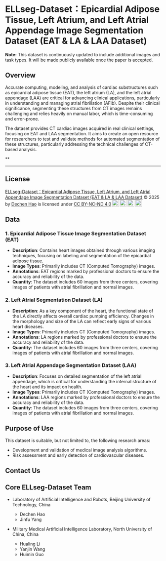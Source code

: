 # ELLseg-Dataset：Epicardial Adipose Tissue, Left Atrium, and Left Atrial Appendage Image Segmentation Dataset (EAT & LA & LAA Dataset)


**Note:**
This dataset is continuously updated to include additional images and task types. It will be made publicly available once the paper is accepted.


## Overview
Accurate computing, modeling, and analysis of cardiac substructures such as epicardial adipose tissue (EAT), the left atrium (LA), and the left atrial appendage (LAA) are critical for advancing clinical applications, particularly in understanding and managing atrial fibrillation (AFib). Despite their clinical significance, segmenting these structures from CT images remains challenging and relies heavily on manual labor, which is time-consuming and error-prone.


The dataset provides CT cardiac images acquired in real clinical settings, focusing on EAT and LAA segmentation. It aims to create an open resource for researchers to test and validate methods for automated segmentation of these structures, particularly addressing the technical challenges of CT-based analysis. 



**
* * *


## License

<a href="https://github.com/HAOoO-DC/ELLseg-Dataset">ELLseg-Dataset：Epicardial Adipose Tissue, Left Atrium, and Left Atrial Appendage Image Segmentation Dataset (EAT &amp; LA &amp; LAA Dataset)</a> © 2025 by <a href="https://orcid.org/0000-0002-4686-423X">Dechen Hao</a> is licensed under <a href="https://creativecommons.org/licenses/by-nc-nd/4.0/">CC BY-NC-ND 4.0</a><a href="https://creativecommons.org/licenses/by-nc-nd/4.0/?ref=chooser-v1" target="_blank" rel="license noopener noreferrer" style="display:inline-block;"><img style="height:22px!important;margin-left:3px;vertical-align:text-bottom;" src="https://mirrors.creativecommons.org/presskit/icons/cc.svg?ref=chooser-v1" alt=""><img style="height:22px!important;margin-left:3px;vertical-align:text-bottom;" src="https://mirrors.creativecommons.org/presskit/icons/by.svg?ref=chooser-v1" alt=""><img style="height:22px!important;margin-left:3px;vertical-align:text-bottom;" src="https://mirrors.creativecommons.org/presskit/icons/nc.svg?ref=chooser-v1" alt=""><img style="height:22px!important;margin-left:3px;vertical-align:text-bottom;" src="https://mirrors.creativecommons.org/presskit/icons/nd.svg?ref=chooser-v1" alt=""></a>

## Data

### 1. Epicardial Adipose Tissue Image Segmentation Dataset (EAT)
- **Description**: Contains heart images obtained through various imaging techniques, focusing on labeling and segmentation of the epicardial adipose tissue.
- **Image Types**: Primarily includes CT (Computed Tomography) images.
- **Annotations**: EAT regions marked by professional doctors to ensure the accuracy and reliability of the data.
- **Quantity**: The dataset includes 60 images from three centers, covering images of patients with atrial fibrillation and normal images.


### 2. Left Atrial Segmentation Dataset (LA)
- **Description**: As a key component of the heart, the functional state of the LA directly affects overall cardiac pumping efficiency. Changes in the morphology and size of the LA can reflect early signs of various heart diseases.
- **Image Types**: Primarily includes CT (Computed Tomography) images.
- **Annotations**: LA regions marked by professional doctors to ensure the accuracy and reliability of the data.
- **Quantity**: The dataset includes 60 images from three centers, covering images of patients with atrial fibrillation and normal images.


### 3. Left Atrial Appendage Segmentation Dataset (LAA)
- **Description**: Focuses on detailed segmentation of the left atrial appendage, which is critical for understanding the internal structure of the heart and its impact on health.
- **Image Types**: Primarily includes CT (Computed Tomography) images.
- **Annotations**: LAA regions marked by professional doctors to ensure the accuracy and reliability of the data.
- **Quantity**: The dataset includes 60 images from three centers, covering images of patients with atrial fibrillation and normal images.


## Purpose of Use


This dataset is suitable, but not limited to, the following research areas:
- Development and validation of medical image analysis algorithms.
- Risk assessment and early detection of cardiovascular diseases.



## Contact Us



## Core ELLseg-Dataset Team
* Laboratory of Artificial Intelligence and Robots, Beijing University of Technology, China
  * Dechen Hao
  * Jinfu Yang

* Military Medical Artificial Intelligence Laboratory, North University of China, China
  * Hualing Li
  * Yanjin Wang
  * Huimin Guo
